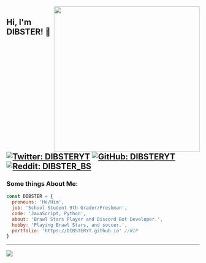 <img src="https://github-readme-stats.vercel.app/api?username=DIBSTERYT&show_icons=true&theme=radical" align="right" width="380">
<h2> Hi, I'm DIBSTER! 👋</h2>


[![Twitter: DIBSTERYT](https://img.shields.io/twitter/follow/DIBSTERYT?label=Twitter&logo=Twitter&style=social)](https://twitter.com/DIBSTERYT)
[![GitHub: DIBSTERYT](https://img.shields.io/github/followers/DIBSTERYT?style=social)](https://github.com/DIBSTERYT)
[![Reddit: DIBSTER_BS](https://img.shields.io/reddit/user-karma/link/DIBSTER_BS?color=59afff&label=Reddit&logo=Reddit&style=social)](https://www.reddit.com/user/DIBSTER_BS)
---

### Some things About Me:

```js
const DIBSTER = {
  pronouns: 'He/Him',
  job: 'School Student 9th Grader/Freshman',
  code: 'JavaScript, Python',
  about: 'Brawl Stars Player and Discord Bot Developer.',
  hobby: 'Playing Brawl Stars, and soccer.',
  portfolio: 'https://DIBSTERYT.github.io' //WIP
}
```
---

![](https://github-readme-stats.vercel.app/api/top-langs/?username=DIBSTERYT&layout=compact)
